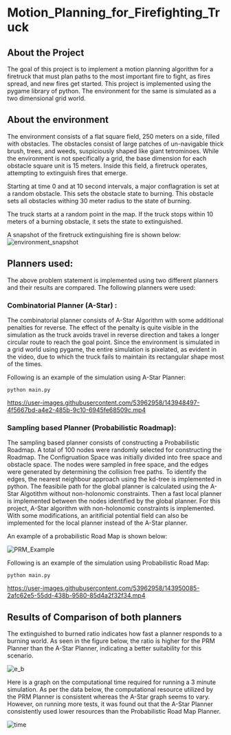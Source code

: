 # Motion_Planning_for_Firefighting_Truck

## About the Project

The goal of this project is to implement a motion planning algorithm for a firetruck that must plan paths to the most important fire to fight, as fires spread, and new fires get started. This project is implemented using the pygame library of python. The environment for the same is simulated as a two dimensional grid world.

## About the environment

The environment consists of a flat square field, 250 meters on a side, filled with obstacles. The obstacles consist of large patches of un-navigable thick brush, trees, and weeds, suspiciously shaped like giant tetrominoes. While the environment is not specifically a grid, the base dimension for each obstacle square unit is 15 meters. Inside this field, a firetruck operates, attempting to extinguish fires that emerge.

Starting at time 0 and at 10 second intervals, a major conflagration is set at a random obstacle. This sets the obstacle state to burning. This obstacle sets all obstacles withing 30 meter radius to the state of burning.

The truck starts at a random point in the map. If the truck stops within 10 meters of a burning obstacle, it sets the state to extinguished.

A snapshot of the firetruck extinguishing fire is shown below:
![environment_snapshot](https://user-images.githubusercontent.com/53962958/143947392-92a7f519-8fe3-4bd5-a786-12e28d75e4c6.png)


## Planners used:
The above problem statement is implemented using two different planners and their results are compared. The following planners were used:
### Combinatorial Planner (A-Star) :
The combinatorial planner consists of A-Star Algorithm with some additional penalties for reverse. The effect of the penalty is quite visible in the simulation as the truck avoids travel in reverse direction and takes a longer circular route to reach the goal point. Since the environment is simulated in a grid world using pygame, the entire simulation is pixelated, as evident in the video, due to which the truck fails to maintain its rectangular shape most of the times.

Following is an example of the simulation using A-Star Planner:
```
python main.py
```

https://user-images.githubusercontent.com/53962958/143948497-4f5667bd-a4e2-485b-9c10-6945fe68509c.mp4

### Sampling based Planner (Probabilistic Roadmap):
The sampling based planner consists of constructing a Probabilistic Roadmap. A total of 100 nodes were randomly selected for constructing the Roadmap. The Configruation Space was initially divided into free space and obstacle space. The nodes were sampled in free space, and the edges were generated by determining the collision free paths. To identify the edges, the nearest neighbour approach using the kd-tree is implemented in python. The feasibile path for the global planner is calculated using the A-Star Algotithm without non-holonomic constraints. Then a fast local planner is implemented between the nodes identified by the global planner. For this project, A-Star algorithm with non-holonomic constraints is implemented. With some modifications, an aritificial potential field can also be implemented for the local planner instead of the A-Star planner.

An example of a probabilistic Road Map is shown below:

![PRM_Example](https://user-images.githubusercontent.com/53962958/143950647-5fe07dc9-0f29-44d4-a542-0dd24e66ab5d.png)


Following is an example of the simulation using Probabilistic Road Map:
```
python main.py
```

https://user-images.githubusercontent.com/53962958/143950085-2afc62e5-55dd-438b-9580-85d4a2f32f34.mp4

## Results of Comparison of both planners

The extinguished to burned ratio indicates how fast a planner responds to a burning world. As seen in the figure below, the ratio is higher for the PRM Planner than the A-Star Planner, indicating a better suitability for this scenario.

![e_b](https://user-images.githubusercontent.com/53962958/143950804-0f6c90cb-9920-46c2-a4e6-4925bc93ffb3.png)

Here is a graph on the computational time required for running a 3 minute simulation. As per the data below, the computational resource utilized by the PRM Planner is consistent whereas the A-Star graph seems to vary. However, on running more tests, it was found out that the A-Star Planner consistently used lower resources than the Probabilistic Road Map Planner.

![time](https://user-images.githubusercontent.com/53962958/143950861-5805692a-e244-4002-99be-f2d719258a9c.png)

